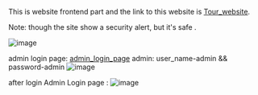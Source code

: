 This is  website frontend part and  the link to this website is [Tour_website](https://tourmangament.000webhostapp.com/).

Note: though the site show a security alert, but it's safe .

![image](https://github.com/Emon-git-site/tcrm/assets/136096636/c40c4a42-8760-409a-8de5-03fc82dfc838)


admin login page: [admin_login_page](https://tourmangament.000webhostapp.com/admin/index.php)
admin: user_name-admin   &&  password-admin
![image](https://github.com/Emon-git-site/tcrm/assets/136096636/42e8efd9-d852-44ec-9b2d-f935f1a431ad)

after login Admin Login page  :
![image](https://github.com/Emon-git-site/tcrm/assets/136096636/b24a7634-ec8f-4c4c-86fa-fa566563c0b4)
